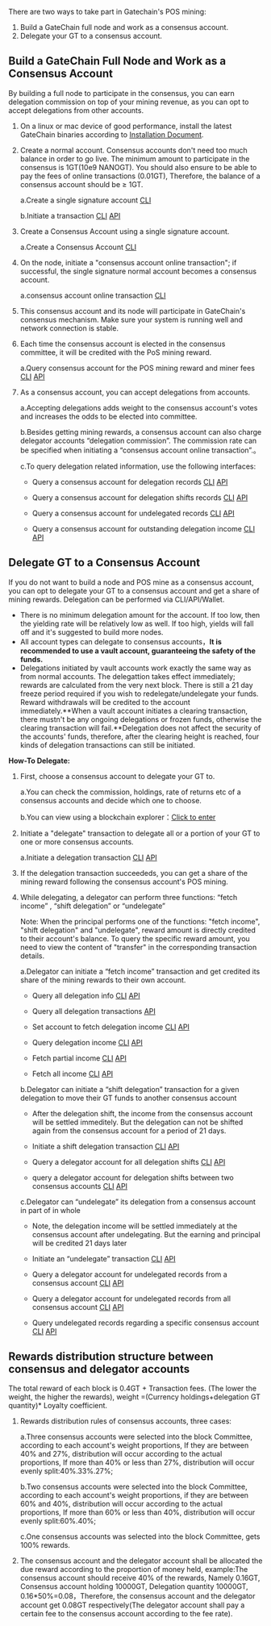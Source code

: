
There are two ways to take part in Gatechain's POS mining:

1. Build a GateChain full node and work as a consensus account. 
2. Delegate your GT to a consensus account.

## Build a GateChain Full Node and Work as a Consensus Account 

By building a full node to participate in the consensus, you can earn delegation commission on top of your mining revenue, as you can opt to accept delegations from other accounts.

1. On a linux or mac device of good performance, install the latest GateChain binaries according to [Installation Document](../gatechain-build/index.md).
2. Create a normal account. Consensus accounts don't need too much balance in order to go live. The minimum amount to participate in the consensus is 1GT(10e9 NANOGT). You should also ensure to be able to pay the fees of online transactions (0.01GT), Therefore, the balance of a consensus account should be ≥ 1GT.

  	a.Create a single signature account [CLI](../cli/account/index.md#generate-a-single-signature-account)
  	
  	b.Initiate a transaction [CLI](../cli/tx/index.md#Send-Transaction) [API](../api/tx/index.md#normal-transaction)
  	
3. Create a Consensus Account using a single signature account.

 	a.Create a Consensus Account [CLI](../cli/con-account/index.md#Create-a-Consensus-Account)
 	
4. On the node, initiate a "consensus account online transaction"; if successful, the single signature normal account becomes a consensus account. 

 	a.consensus account online transaction [CLI](../cli/con-account/index.md#Get-Consensus-Account-Online)

5. This consensus account and its node will participate in GateChain's consensus mechanism. Make sure your system is running well and network connection is stable. 

6. Each time the consensus account is elected in the consensus committee, it will be credited with the PoS mining reward. 

 	a.Query consensus account for the POS mining reward and miner fees [CLI](../cli/distribution/index.md#Query-Consensus-Account-Income) [API](../api/distribution/index.md#Query-Consensus-Account-Income)
 	
7. As a consensus account, you can accept delegations from accounts.
 	
 	a.Accepting delegations adds weight to the consensus account's votes and increases the odds to be elected into committee. 
 	
 	b.Besides getting mining rewards, a consensus account can also charge delegator accounts “delegation commission”. The commission rate can be specified when initiating a “consensus account online transaction”.。
 	
 	c.To query delegation related information, use the following interfaces:
 	
 	 * Query a consensus account for delegation records [CLI](../cli/staking/index.md#Query-All-Delegations-Of-A-Specific-Consensus-Account)  [API](../api/staking/index.md#Query-All-Delegations-Of-A-Specific-Consensus-Account)
 	 
 	 * Query a consensus account for delegation shifts records [CLI](../cli/staking/index.md#Query-All-Delegation-Shifts-For-A-Specific-Consensus-Account) [API](../api/staking/index.md#Query-Delegation-Shifts)
 	 
 	 * Query a consensus account for undelegated records  [CLI](../cli/staking/index.md#Query-All-Undelegations-Of-A-Specific-Consensus-Account) [API](../api/staking/index.md#Query-All-Undelegations-Of-A-Specific-Consensus-Account)
 	 
 	 * Query a consensus account for outstanding delegation income [CLI](../cli/distribution/index.md#Query-Delegation-Income-Pending-Paying-By-A-Consensus-Account) [API](../api/distribution/index.md#Query-Delegation-Income-Pending-Paying-By-A-Consensus-Account)


## Delegate GT to a Consensus Account 

If you do not want to build a node and POS mine as a consensus account, you can opt to delegate your GT to a consensus account and get a share of mining rewards. Delegation can be performed via CLI/API/Wallet.


* There is no minimum delegation amount for the account. If too low, then the yielding rate will be relatively low as well. If too high, yields will fall off and it's suggested to build more nodes.
* All account types can delegate to consensus accounts，**It is recommended to use a vault account, guaranteeing the safety of the funds.**
* Delegations initiated by vault accounts work exactly the same way as from normal accounts. The delegattion takes effect immediately; rewards are calculated from the very next block. There is still a 21 day freeze period required if you wish to redelegate/undelegate your funds. Reward withdrawals will be credited to the account immediately.**When a vault account initiates a clearing transaction, there mustn't be any ongoing delegations or frozen funds, otherwise the clearing transaction will fail.**Delegation does not affect the security of the accounts' funds, therefore, after the clearing height is reached, four kinds of delegation transactions can still be initiated.

**How-To Delegate:**


1. First, choose a consensus account to delegate your GT to.

 	a.You can check the commission, holdings, rate of returns etc of a consensus accounts and decide which one to choose.
 	
 	b.You can view using a blockchain explorer：<a href="https://gatescan.org/consensus" target="_blank">Click to enter</a>
 	 	
2. Initiate a  "delegate" transaction to delegate all or a portion of your GT to one or more consensus accounts. 

 	 a.Initiate a delegation transaction [CLI](../cli/staking/index.md#Delegate-Token-To-Consensus-Account) [API](../api/staking/index.md#Delegate-Token-To-Consensus-Account)
 	 
3. If the delegation transaction succeededs, you can get a share of the mining reward following the consensus account's POS mining.

4. While delegating, a delegator can perform three functions: “fetch income” , “shift delegation” or  “undelegate”

	Note: When the principal performs one of the functions: "fetch income", "shift delegation" and "undelegate", reward amount is directly credited to their account's balance. To query the specific reward amount, you need to view the content of "transfer" in the corresponding transaction details.

    a.Delegator can initiate a “fetch income” transaction and get credited its share of the mining rewards to their own account.
    
    * Query all delegation info [CLI](../cli/staking/index.md#Query-Delegation-Information-of-A-Delegator-Account-In-All-Consensus-Accounts) [API](../api/staking/index.md#Query-Delegation-Information-of-A-Delegator-Account-In-All-Consensus-Accounts)
    
    * Query all delegation transactions [API](../api/staking/index.md#Query-A-List-of-Delegation-Transactions-of-A-Delegator-Account)
    
    * Set account to fetch delegation income [CLI](../cli/distribution/index.md#Setup-Account-to-Fetch-Income) [API](../api/distribution/index.md#Setup-Account-to-Fetch-Income)
    
    * Query delegation income [CLI](../cli/distribution/index.md#Query-Delegation-Income-of-A-Delegator-Account-At-A-Consensus-Account) [API](../api/distribution/index.md#Query-Delegation-Income-of-A-Delegator-Account-At-A-Consensus-Account)
    
    * Fetch partial income [CLI](../cli/distribution/index.md#Delegator-Account-Fetch-Partial-Income-From-A-Consensus-Account) [API](../api/distribution/index.md#Delegator-Account-Fetch-Partial-Income-From-A-Consensus-Account)
    
    * Fetch all income [CLI](../cli/distribution/index.md#Delegator-Account-Fetch-All-Income-From-A-Consensus-Account) [API](../api/distribution/index.md#Delegator-Account-Fetch-All-Income-From-A-Consensus-Account)
	
	b.Delegator can initiate a “shift delegation” transaction for a given delegation to move their GT funds to another consensus account 

   	* After the delegation shift, the income from the consensus account will be settled immeditely. But the delegation can not be shifted again from the consensus account for a period of 21 days.
   
   	* Initiate a shift delegation transaction [CLI](../cli/staking/index.md#Shift-Delegation)  [API](../api/staking/index.md#Shift-Delegation)
   
   	* Query a delegator account for all delegation shifts [CLI](../cli/staking/index.md#Query-All-Delegation-Shifts-of-A-Specific-Delegator-Account) [API](../api/staking/index.md#Query-Delegation-Shifts)
   
  	* query a delegator account for delegation shifts between two consensus accounts  [CLI](../cli/staking/index.md#Query-Delegation-Shifts-Between-Two-Consensus-Accounts-For-A-Delegator-Account) [API](../api/staking/index.md#Query-Delegation-Shifts)

	c.Delegator can “undelegate” its delegation from a consensus account in part of in  whole
	
	* Note, the delegation income will be settled immediately at the consensus account after undelegating. But the earning and principal will be credited 21 days later
	
	* Initiate an “undelegate” transaction [CLI](../cli/staking/index.md#Undelegate-From-A-Consensus-Account) [API](../api/staking/index.md#Undelegate-From-A-Consensus-Account)
	
	* Query a delegator account for  undelegated records from a consensus account  [CLI](../cli/staking/index.md#Query-Undelegations-of-A-Delegator-Account-in-A-consensus-Account) [API](../api/staking/index.md#Query-Undelegations-of-A-Delegator-Account-in-A-consensus-Account)
	
	* Query a delegator account for  undelegated records from all consensus account  [CLI](../cli/staking/index.md#Query-Undelegations-of-A-Delegator-Account-in-All-consensus-Account) [API](../api/staking/index.md#Query-Undelegations-of-A-Delegator-Account-in-All-consensus-Account)
	
	* Query undelegated records regarding a specific consensus account  [CLI](../cli/staking/index.md#Query-All-Undelegations-Of-A-Specific-Consensus-Account) [API](../api/staking/index.md#Query-All-Undelegations-Of-A-Specific-Consensus-Account)

 	 
## Rewards distribution structure between consensus and delegator accounts


The total reward of each block is 0.4GT + Transaction fees.
(The lower the weight, the higher the rewards), weight =(Currency holdings+delegation GT quantity)* Loyalty coefficient.

1. Rewards distribution rules of consensus accounts, three cases:

	a.Three consensus accounts were selected into the block Committee, according to each account's weight proportions, If they are between 40% and 27%, distribution will occur according to the actual proportions, If more than 40% or less than 27%, distribution will occur evenly split:40%.33%.27%;

	b.Two consensus accounts were selected into the block Committee, according to each account's weight proportions, if they are between 60% and 40%, distribution will occur according to the actual proportions, If more than 60% or less than 40%, distribution will occur evenly split:60%.40%;
	
	c.One consensus accounts was selected into the block Committee, gets 100% rewards.
	
2. The consensus account and the delegator account shall be allocated the due reward according to the proportion of money held, example:The consensus account should receive 40% of the rewards, Namely 0.16GT, Consensus account holding 10000GT, Delegation quantity 10000GT, 0.16*50%=0.08，Therefore, the consensus account and the delegator account get 0.08GT respectively(The delegator account shall pay a certain fee to the consensus account according to the fee rate).


